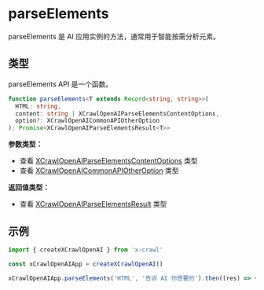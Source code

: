 # parseElements

parseElements 是 AI 应用实例的方法，通常用于智能按需分析元素。

## 类型

parseElements API 是一个函数。

```ts
function parseElements<T extends Record<string, string>>(
  HTML: string,
  content: string | XCrawlOpenAIParseElementsContentOptions,
  option?: XCrawlOpenAICommonAPIOtherOption
): Promise<XCrawlOpenAIParseElementsResult<T>>
```

**参数类型：**

- 查看 [XCrawlOpenAIParseElementsContentOptions](#XCrawlOpenAIParseElementsContentOptions) 类型
- 查看 [XCrawlOpenAICommonAPIOtherOption](#XCrawlOpenAICommonAPIOtherOption) 类型

**返回值类型：**

- 查看 [XCrawlOpenAIParseElementsResult](#XCrawlOpenAIParseElementsResult) 类型

## 示例

```js
import { createXCrawlOpenAI } from 'x-crawl'

const xCrawlOpenAIApp = createXCrawlOpenAI()

xCrawlOpenAIApp.parseElements('HTML', '告诉 AI 你想要的').then((res) => {})
```
